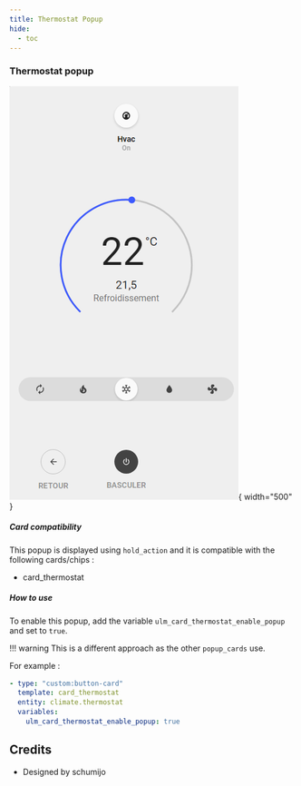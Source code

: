 ```yaml
---
title: Thermostat Popup
hide:
  - toc
---
```

<!-- markdownlint-disable MD046 -->

### Thermostat popup

![Phone](../../assets/img/popup_thermostat_phone.png){ width="500" }

##### Card compatibility

This popup is displayed using ``hold_action`` and it is compatible with the following cards/chips :

- card_thermostat

##### How to use

To enable this popup, add the variable ``ulm_card_thermostat_enable_popup`` and set to ``true``.

!!! warning
    This is a different approach as the other `popup_cards` use.

For example :

```yaml
- type: "custom:button-card"
  template: card_thermostat
  entity: climate.thermostat
  variables:
    ulm_card_thermostat_enable_popup: true
```

## Credits

- Designed by schumijo
